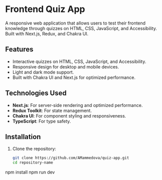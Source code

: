 # Frontend Quiz App
A responsive web application that allows users to test their frontend knowledge through quizzes on HTML, CSS, JavaScript, and Accessibility. Built with Next.js, Redux, and Chakra UI.
## Features
- Interactive quizzes on HTML, CSS, JavaScript, and Accessibility.
- Responsive design for desktop and mobile devices.
- Light and dark mode support.
- Built with Chakra UI and Next.js for optimized performance.

## Technologies Used
- **Next.js**: For server-side rendering and optimized performance.
- **Redux Toolkit**: For state management.
- **Chakra UI**: For component styling and responsiveness.
- **TypeScript**: For type safety.

## Installation
1. Clone the repository:
   ```bash
   git clone https://github.com/AMammedova/quiz-app.git
   cd repository-name
npm install
npm run dev
